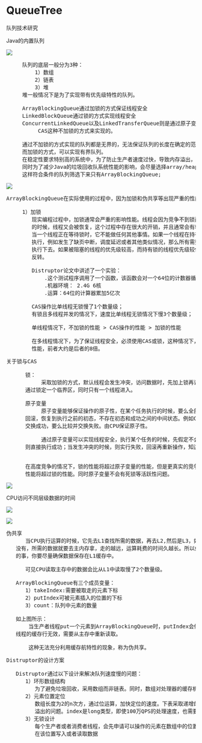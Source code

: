 # QueueTree
队列技术研究

Java的内置队列

![](https://i.imgur.com/xrJDeBT.png)

<pre>
     队列的底层一般分为3种：
         1）数组
         2）链表
         3）堆
     堆一般情况下是为了实现带有优先级特性的队列。

     ArrayBlockingQueue通过加锁的方式保证线程安全
     LinkedBlockQueue通过锁的方式实现线程安全
     ConcurrentLinkedQueue以及LinkedTransferQueue则是通过原子变量compare and swap,
          CAS这种不加锁的方式来实现的。

     通过不加锁的方式实现的队列都是无界的，无法保证队列的长度在确定的范围内；
     而加锁的方式，可以实现有界队列。
     在稳定性要求特别高的系统中，为了防止生产者速度过快，导致内存溢出，只能选择有界队列；
     同时为了减少Java的垃圾回收队系统性能的影响，会尽量选择array/heap格式的数据结构，
     这样符合条件的队列筛选下来只有ArrayBlockingQueue;
</pre>

![](https://i.imgur.com/XwfvaLV.png)

<pre>
ArrayBlockingQueue在实际使用的过程中，因为加锁和伪共享等出现严重的性能问题。

     1）加锁
        现实编程过程中，加锁通常会严重的影响性能。线程会因为竞争不到锁而被挂起，等锁被释放
        的时候，线程又会被恢复，这个过程中存在很大的开销，并且通常会有较长时间的中断，因为
        当一个线程正在等待锁时，它不能做任何其他事情。如果一个线程在持有锁的情况下被延迟
        执行，例如发生了缺页中断，调度延迟或者其他类似情况，那么所有需要这个锁的线程都无法
        执行下去。如果被阻塞的线程的优先级较高，而持有锁的线程优先级较低，就会发生优先级
        反转。

        Distruptor论文中讲述了一个实验：
            .这个测试程序调用了一个函数，该函数会对一个64位的计数器循环自增5亿次
            .机器环境： 2.4G 6核
            .运算：64位的计算器累加5亿次

        CAS操作比单线程无锁慢了1个数量级；
        有锁且多线程并发的情况下，速度比单线程无锁情况下慢3个数量级；
        
        单线程情况下，不加锁的性能 > CAS操作的性能 > 加锁的性能

        在多线程情况下，为了保证线程安全，必须使用CAS或锁，这种情况下，CAS的性能超过锁的
        性能，前者大约是后者的8倍。
</pre>

<pre>
关于锁与CAS

      锁：
           采取加锁的方式，默认线程会发生冲突，访问数据时，先加上锁再访问，访问之后再解锁。
      通过锁定一个临界区，同时只有一个线程进入。

      原子变量
           原子变量能够保证操作的原子性，在某个任务执行的时候，要么全部成功，要么全部失败
      回滚，恢复到执行之前的初态，不存在初态和成功之间的中间状态。例如CAS操作，要么比较并
      交换成功，要么比较并交换失败。由CPU保证原子性。

           通过原子变量可以实现线程安全，执行某个任务的时候，先假定不会有冲突，若发生冲突，
      则直接执行成功；当发生冲突的时候，则实行失败，回滚再重新操作，知道不发生冲突。

 
      在高度竞争的情况下，锁的性能将超过原子变量的性能，但是更真实的竞争情况下，原子变量的
      性能将超过锁的性能。同时原子变量不会有死锁等活跃性问题。
</pre>

![](https://i.imgur.com/znaAdzF.png)

CPU访问不同层级数据的时间

![](https://i.imgur.com/usZJVec.png)

![](https://i.imgur.com/wLRkAoF.png)

<pre>
伪共享
      当CPU执行运算的时候，它先去L1查找所需的数据，再去L2,然后是L3，如果最后这些缓存中都
   没有，所需的数据就要去主内存拿，走的越远，运算耗费的时间久越长。所以如果你在做一些很频繁
   的事，你要尽量确保数据保存在L1缓存中。

      可见CPU读取主存中的数据会比从L1中读取慢了2个数量级。

   ArrayBlockingQueue有三个成员变量：
      1）takeIndex:需要被取走的元素下标
      2）putIndex可被元素插入的位置的下标
      3）count：队列中元素的数量

   如上图所示：
       当生产者线程put一个元素到ArrayBlockingQueue时，putIndex会修改，从而导致消费者
   线程的缓存行无效，需要从主存中重新读取。

       这种无法充分利用缓存航特性的现象，称为伪共享。
</pre>

<pre>
Distruptor的设计方案

   Distruptor通过以下设计来解决队列速度慢的问题：
      1）环形数组结构
         为了避免垃圾回收，采用数组而非链表。同时，数组对处理器的缓存机制更加友好
      2）元素位置定位
         数组长度为2的n次方，通过位运算，加快定位的速度。下表采取递增的形式。不用担心index
         溢出的问题。index是long类型，即使100万QPS的处理速度，也需要30万年才能用完。
      3）无锁设计
         每个生产者或者消费者线程，会先申请可以操作的元素在数组中的位置，申请到之后，直接
         在该位置写入或者读取数据
</pre>